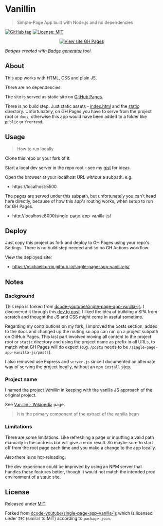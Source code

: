 # Vanillin
> Simple-Page App built with Node.js and no dependencies

[![GitHub tag](https://img.shields.io/github/tag/MichaelCurrin/single-page-app-vanilla-js)](https://github.com/MichaelCurrin/single-page-app-vanilla-js/tags/?include_prereleases&sort=semver)
[![License: MIT](https://img.shields.io/badge/License-MIT-blue)](#license)

<div align="center">

[![View site GH Pages](https://img.shields.io/badge/View_site-GH_Pages-green?style=for-the-badge)](https://michaelcurrin.github.io/single-page-app-vanilla-js/)

</div>

_Badges created with [Badge generator](https://michaelcurrin.github.io/badge-generator/badge-generator) tool._


## About

This app works with HTML, CSS and plain JS.

There are no dependencies.

The site is served as static site on [GitHub Pages](https://pages.github.com/).

There is no build step. Just static assets - [index.html](/index.html) and the [static](/static/) directory. Unfortunately, on GH Pages you have to serve from the project root or `docs`, otherwise this app would have been added to a folder like `public` or `frontend`.


## Usage
> How to run locally

Clone this repo or your fork of it.

Start a local dev server in the repo root - see my [gist](https://gist.github.com/MichaelCurrin/1a6116a4e0918c8468dc7e1a701a5f95) for ideas.

Open the browser at your localhost URL _without_ a subpath. e.g.

- https://localhost:5500

The pages are served under this subpath, but unfortunately you can't head here directly, because of how this app's routing works, when setup to run for GH Pages.

- http://localhost:8000/single-page-app-vanilla-js/


## Deploy

Just copy this project as fork and deploy to GH Pages using your repo's Settings. There is no build step needed and so no GH Actions workflow.

View the deployed site:

- https://michaelcurrin.github.io/single-page-app-vanilla-js/


## Notes

### Background

This repo is forked from [dcode-youtube/single-page-app-vanilla-js](https://github.com/dcode-youtube/single-page-app-vanilla-js). I discovered it through this [dev.to post](https://dev.to/dcodeyt/building-a-single-page-app-without-frameworks-hl9). I liked the idea of building a SPA from scratch and thought the JS and CSS might come in useful sometime.

Regarding my contributions on my fork, I improved the posts section, added to the docs and changed up the routing so app can run on a project subpath on GitHub Pages. This last part involved moving all content to the project root or `static` directory and using the project name as prefix in all URLs, to match what GH Pages will do expect (e.g. `/posts` needs to be `/single-page-app-vanilla-js/posts`).

I also removed use Express and `server.js` since I documented an alternate way of serving the project locally, without an `npm install` step.


### Project name

I named the project _Vanillin_ in keeping with the vanilla JS approach of the original project.

See [Vanillin - Wikipedia](https://en.wikipedia.org/wiki/Vanillin) page.

> It is the primary component of the extract of the vanilla bean

### Limitations

There are some limitations. Like refreshing a page or inputting a valid path manually in the address bar will give a error result. So maybe sure to start off from the root page each time and you make a change to the app locally.

Also there is no hot-reloading.

The dev experience could be improved by using an NPM server that handles these features better, though it would not match the intended prod environment of a static site.


## License

Released under [MIT](/LICENSE).

Forked from [dcode-youtube/single-page-app-vanilla-js](https://github.com/dcode-youtube/single-page-app-vanilla-js) which is licensed under `ISC` (similar to MIT) according to `package.json`.
